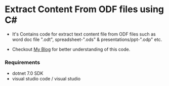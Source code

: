 # Extract Content From ODF files using C#

- It's Contains code for extract text content file from ODF files such as word doc file ".odt", spreadsheet-".ods" & presentations/ppt-".odp" etc.

- Checkout [My Blog]() for better understanding of this code.

### Requirements

- dotnet 7.0 SDK
- visual studio code / visual studio
